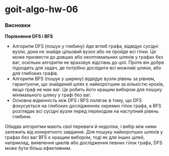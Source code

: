 # goit-algo-hw-06

### Висновки

**Порівняння DFS і BFS**
   - Алгоритм DFS (пошук у глибину) йде вглиб графа, відвідує сусідні вузли, доки не знайде цільовий вузол або не пройде всі гілки. Це може призвести до довших або неоптимальних шляхів у графах без ваг, оскільки алгоритм не враховує відстань до цілі. Проте він добре підходить для задач, де потрібно дослідити всі можливі шляхи, або для глибоких графів.
   - Алгоритм BFS (пошук у ширину) відвідує вузли рівень за рівнем, гарантуючи, що знайдений шлях є найкоротшим за кількістю кроків, якщо граф не має ваг. Це робить його кращим вибором для пошуку мінімального шляху у графі без ваг.
   - Основна відмінність між DFS і BFS полягає в тому, що DFS фокусується на глибоких дослідженнях окремих гілок графа, а BFS розглядає всі сусідні вузли перед переходом на наступний рівень глибини.

Обидва алгоритми мають свої переваги й недоліки, і вибір між ними залежить від конкретного завдання. Для пошуку найкоротших шляхів у графах без ваг BFS є кращим вибором, тоді як для інших цілей, наприклад, виявлення циклів або дослідження певних гілок графа, DFS може бути більш ефективним.